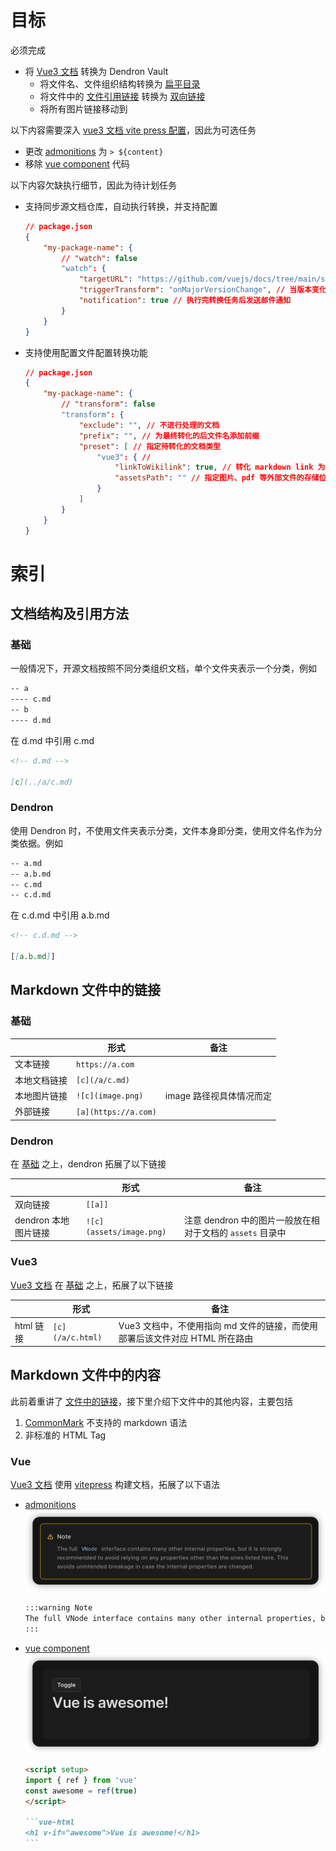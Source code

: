 # 目标

必须完成

-   将 [Vue3 文档](https://github.com/vuejs/docs) 转换为 Dendron Vault
    -   将文件名、文件组织结构转换为 [扁平目录](#dendron)
    -   将文件中的 [文件引用链接](#vue3) 转换为 [双向链接](#dendron-1)
    -   将所有图片链接移动到

以下内容需要深入 [vue3 文档 vite press 配置](https://github.com/vuejs/vitepress)，因此为可选任务

-   更改 [admonitions](#markdown-文件中的内容) 为 `> ${content}`
-   移除 [vue component](#markdown-文件中的内容) 代码

以下内容欠缺执行细节，因此为待计划任务

-   支持同步源文档仓库，自动执行转换，并支持配置
    ```json
    // package.json
    {
        "my-package-name": {
            // "watch": false
            "watch": {
                "targetURL": "https://github.com/vuejs/docs/tree/main/src", // 待转换文档所在目录
                "triggerTransform": "onMajorVersionChange", // 当版本变化时执行转换任务，例如 3.2 → 3.3
                "notification": true // 执行完转换任务后发送邮件通知
            }
        }
    }
    ```
-   支持使用配置文件配置转换功能
    ```json
    // package.json
    {
        "my-package-name": {
            // "transform": false
            "transform": {
                "exclude": "", // 不进行处理的文档
                "prefix": "", // 为最终转化的后文件名添加前缀
                "preset": [ // 指定待转化的文档类型
                    "vue3": { //
                        "linkToWikilink": true, // 转化 markdown link 为 wikilink
                        "assetsPath": "" // 指定图片、pdf 等外部文件的存储位置
                    }
                ]
            }
        }
    }
    ```

# 索引

## 文档结构及引用方法

### 基础

一般情况下，开源文档按照不同分类组织文档，单个文件夹表示一个分类，例如

```bash
-- a
---- c.md
-- b
---- d.md
```

在 d.md 中引用 c.md

```md
<!-- d.md -->

[c](../a/c.md)
```

### Dendron

使用 Dendron 时，不使用文件夹表示分类，文件本身即分类，使用文件名作为分类依据。例如

```bash
-- a.md
-- a.b.md
-- c.md
-- c.d.md
```

在 c.d.md 中引用 a.b.md

```md
<!-- c.d.md -->

[[a.b.md]]
```

## Markdown 文件中的链接

### 基础

|              | 形式                 | 备注                     |
| ------------ | -------------------- | ------------------------ |
| 文本链接     | `https://a.com`      |
| 本地文档链接 | `[c](/a/c.md)`       |
| 本地图片链接 | `![c](image.png)`    | image 路径视具体情况而定 |
| 外部链接     | `[a](https://a.com)` |

### Dendron

在 [基础](#基础) 之上，dendron 拓展了以下链接

|                      | 形式                     | 备注                                                      |
| -------------------- | ------------------------ | --------------------------------------------------------- |
| 双向链接             | `[[a]]`                  |
| dendron 本地图片链接 | `![c](assets/image.png)` | 注意 dendron 中的图片一般放在相对于文档的 `assets` 目录中 |

### Vue3

[Vue3 文档](https://github.com/vuejs/docs) 在 [基础](#基础) 之上，拓展了以下链接

|           | 形式             | 备注                                                                        |
| --------- | ---------------- | --------------------------------------------------------------------------- |
| html 链接 | `[c](/a/c.html)` | Vue3 文档中，不使用指向 md 文件的链接，而使用部署后该文件对应 HTML 所在路由 |

## Markdown 文件中的内容

此前着重讲了 [文件中的链接](#markdown-文件中的链接)，接下里介绍下文件中的其他内容，主要包括

1. [CommonMark](https://commonmark.org/) 不支持的 markdown 语法
2. 非标准的 HTML Tag

### Vue

[Vue3 文档](https://github.com/vuejs/docs) 使用 [vitepress](https://github.com/vuejs/vitepress) 构建文档，拓展了以下语法

-   [admonitions](https://vuejs.org/guide/introduction.html#what-is-vue) ![](images/vue3-doc-admonition.png)
    ```md
    :::warning Note
    The full VNode interface contains many other internal properties, but it is strongly recommended to avoid relying on any properties other than the ones listed here. This avoids unintended breakage in case the internal properties are changed.
    :::
    ```
-   [vue component](https://vuejs.org/guide/essentials/conditional.html#v-else) ![](./images/vue3-doc-vue-component.png)

    ````md
    <script setup>
    import { ref } from 'vue'
    const awesome = ref(true)
    </script>

    ```vue-html
    <h1 v-if="awesome">Vue is awesome!</h1>
    ```
    ````
